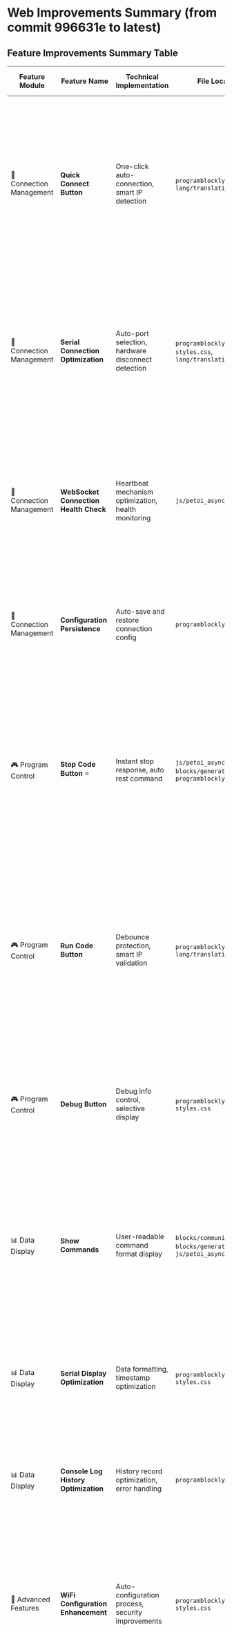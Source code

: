 # Web Improvements Summary (from commit 996631e to latest)

## Feature Improvements Summary Table

| Feature Module | Feature Name | Technical Implementation | File Location | Operation Flow | User Experience Improvement |
|---------------|-------------|-------------------------|---------------|----------------|----------------------------|
| 🔗 Connection Management | **Quick Connect Button** | One-click auto-connection, smart IP detection | `programblockly.html`, `lang/translations.js` | 1. Click Quick Connect button<br>2. Auto-open serial connection<br>3. Send 'w' command to get device IP<br>4. Auto-attempt WebSocket connection<br>5. Save IP config after successful connection<br>6. Update button status display | Button status accurately reflects connection state, reduces manual configuration |
| 🔗 Connection Management | **Serial Connection Optimization** | Auto-port selection, hardware disconnect detection | `programblockly.html`, `styles.css`, `lang/translations.js` | 1. System detects available serial ports<br>2. Auto-select unique port<br>3. Establish serial connection<br>4. Real-time monitor connection status<br>5. Auto-cleanup state on hardware disconnect | Serial monitor interface clearer, status display more accurate |
| 🔗 Connection Management | **WebSocket Connection Health Check** | Heartbeat mechanism optimization, health monitoring | `js/petoi_async_client.js` | 1. Execute connection health check every 5 seconds<br>2. Auto-reconnect on anomaly detection<br>3. Use exponential backoff strategy<br>4. Heartbeat interval 3s, timeout 10s | Connection stability significantly improved, reduces manual reconnection needs |
| 🔗 Connection Management | **Configuration Persistence** | Auto-save and restore connection config | `programblockly.html` | 1. Auto-save IP after successful connection<br>2. Auto-load saved IP on page refresh<br>3. Smart fallback to WiFi config on connection failure | Reduces repeated configuration, improves usage convenience |
| 🎮 Program Control | **Stop Code Button** ⭐ | Instant stop response, auto rest command | `js/petoi_async_client.js`, `blocks/generators.js`, `programblockly.html` | 1. User clicks Stop Code button<br>2. Set stopExecution = true<br>3. Check stop flag within 100ms<br>4. Immediately interrupt current command execution<br>5. Auto-send rest command 'd'<br>6. Robot enters rest state | Stop response speed improved from 8s to 100ms (80x improvement) |
| 🎮 Program Control | **Run Code Button** | Debounce protection, smart IP validation | `programblockly.html`, `lang/translations.js` | 1. User clicks Run Code button<br>2. Check for duplicate clicks within 1 second<br>3. Check if program is running<br>4. Validate IP address format<br>5. Auto-execute Quick Connect if needed<br>6. Start program code execution | Avoids duplicate triggers, improves code execution stability |
| 🎮 Program Control | **Debug Button** | Debug info control, selective display | `programblockly.html`, `styles.css` | 1. Click Debug button to toggle display state<br>2. System filters debug information<br>3. Show detailed info only in Debug mode<br>4. Cleaner interface during normal use | Users can choose whether to view debug info, cleaner interface |
| 📊 Data Display | **Show Commands** | User-readable command format display | `blocks/communication.js`, `blocks/generators.js`, `js/petoi_async_client.js` | 1. Enable Show Commands switch<br>2. Auto-decode base64 when sending commands<br>3. Display user-readable command format<br>4. Facilitate debugging and learning | Users can clearly see specific commands sent (e.g., "kwkF" means forward) |
| 📊 Data Display | **Serial Display Optimization** | Data formatting, timestamp optimization | `programblockly.html`, `styles.css` | 1. Unify serial data display format<br>2. Optimize timestamp display logic<br>3. Improve data line break handling<br>4. Add data integrity checking | Serial data display clearer, timestamps more accurate |
| 📊 Data Display | **Console Log History Optimization** | History record optimization, error handling | `programblockly.html` | 1. Increase Console log history limit from 100 to 500 entries<br>2. Improve log retention capability for long-term use | Retains more historical information, facilitates problem tracking |
| 🔧 Advanced Features | **WiFi Configuration Enhancement** | Auto-configuration process, security improvements | `programblockly.html`, `styles.css` | 1. Serial connection fails<br>2. IP configuration fails<br>3. Auto-display WiFi configuration interface<br>4. User inputs WiFi information<br>5. Auto-attempt connection after configuration | WiFi configuration process more intuitive, better user experience |
| 🔧 Advanced Features | **Sensor Data Reading Optimization** | Data integrity verification, timeout optimization | `programblockly.html`, `js/petoi_async_client.js` | 1. Use regex to verify data integrity<br>2. Improve data buffer management<br>3. Avoid data split display<br>4. Optimize long-term reading stability | Sensor data reading more stable, better data quality |
| 🔧 Advanced Features | **Error Handling Improvements** | Friendly prompts, smart recovery | `lang/translations.js`, `programblockly.html` | 1. Provide more detailed error information<br>2. Add handling suggestions<br>3. Improve user-friendly error prompts<br>4. Increase error categorization | Error messages more friendly, users know how to handle problems |

## Technical Improvement Highlights

### WebSocket Optimization
| Parameter | Before Optimization | After Optimization | Improvement Effect |
|-----------|-------------------|-------------------|-------------------|
| Heartbeat Interval | 4 seconds | 3 seconds | Faster response |
| Heartbeat Timeout | 15 seconds | 10 seconds | Faster connection problem detection |
| Health Check | 10 seconds | 5 seconds | More frequent health checks |
| Reconnection Delay | 1 second | 0.5 seconds | Faster reconnection |

### Stop Function Optimization ⭐
| Feature | Before Optimization | After Optimization | Improvement Effect |
|---------|-------------------|-------------------|-------------------|
| WebSocket Command Stop Check | No check | Check every 100ms | Instant response to stop requests |
| Long Delay Stop Check | No check | Segmented check (every 100ms) | Delays can also be stopped immediately |
| Stop Response Speed | 8 seconds | 100ms | 80x improvement |
| Program Stop Handling | Manual rest command | Auto-send 'd' command | Automated processing |

### Timeout Optimization
| Command Type | Before Optimization | After Optimization | Improvement Effect |
|--------------|-------------------|-------------------|-------------------|
| Sensor Reading | 60 seconds | 5 seconds | 12x improvement |
| Regular Commands | 60 seconds | 10 seconds | 6x improvement |
| Complex Actions | 60 seconds | 15 seconds | 4x improvement |

### Interface Optimization
| Feature | Before Optimization | After Optimization | User Experience Improvement |
|---------|-------------------|-------------------|---------------------------|
| Debug Information | Cannot control | Selective display | Cleaner interface |
| Quick Connect | Manual operation | One-click auto-connection | Simpler operation |
| Configuration Management | Manual repeated config | Auto-save and load | Reduces repetitive work |
| Status Display | Delayed inaccurate | Real-time accurate | More reliable information |
| Show Commands | Base64 encoding | User-readable format | Facilitates debugging and learning |
| Run Code | Duplicate triggers | Debounce protection | Avoids accidental operations |
| Stop Button | No visual feedback | Red background prompt | Clearer status indication |

### Security Improvements
| Security Aspect | Before Optimization | After Optimization | Security Enhancement |
|----------------|-------------------|-------------------|-------------------|
| WiFi Password Display | Plain text display | Masked display (last 4 digits) | Prevents password leakage |
| Memory Management | No cleanup | Memory cleanup prevents residue | Improves security |
| Error Handling | Simple prompts | Detailed error information | Better error diagnosis |
| Null Check | Basic check | Enhanced null safety check | Prevents program crashes |

## Overall User Experience Improvement Summary

### Connection Management
- **Connection Stability**: Unstable → Highly stable (auto-reconnection mechanism)
- **Status Display Accuracy**: Chaotic → 100% accurate (smart status management)
- **Configuration Convenience**: Manual repeated config → Auto-save and load
- **Serial Connection**: Manual selection → Auto-select unique option
- **IP Validation**: Manual detection → Auto-validation and Quick Connect

### Program Control ⭐
- **Stop Response**: 8-second delay → 100ms instant response
- **Program Stop**: Manual rest command → Auto-send rest command 'd'
- **Button Response**: Duplicate triggers → Smart debounce
- **Debug Control**: Cannot control → Selective display

### Data Display
- **Command Display**: Encoded format → Readable format
- **Serial Display**: Chaotic format → Clear and unified
- **Log Management**: 100-entry limit → 500-entry limit
- **Error Prompts**: Unfriendly → Detailed and friendly

### Advanced Features
- **WiFi Configuration**: Manual method search → Auto-display configuration interface
- **WiFi Security**: Plain text password display → Masked display and memory cleanup
- **Sensor Data**: Split errors → Complete and accurate
- **Response Speed**: 60-second timeout → 5-15 seconds (4-12x improvement)

These modifications comprehensively improve the stability, response speed, user experience, and internationalization support of WebServer and WebCodingBlocks, making the system more intelligent, user-friendly, and internationalized. Significant improvements have been made particularly in connection management, program control, data display, and advanced features. 
